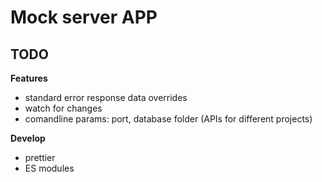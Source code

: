 # Mock server APP

## TODO

**Features**

* standard error response data overrides
* watch for changes
* comandline params: port, database folder (APIs for different projects)

**Develop**

* prettier
* ES modules